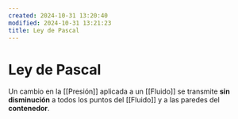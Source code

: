 ```yaml
---
created: 2024-10-31 13:20:40
modified: 2024-10-31 13:21:23
title: Ley de Pascal
---
```

# Ley de Pascal

Un cambio en la [[Presión]] aplicada a un [[Fluido]] se transmite **sin disminución** a todos los puntos del [[Fluido]] y a las paredes del **contenedor**.
